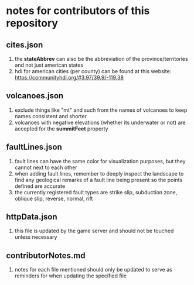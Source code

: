 # notes for contributors of this repository

## cites.json
1. the **stateAbbrev** can also be the abbreviation of the province/territories and not just american states
2. hdi for american cities (per county) can be found at this website: https://communityhdi.org/#3.97/39.9/-119.38

## volcanoes.json
1. exclude things like "mt" and such from the names of volcanoes to keep names consistent and shorter
2. volcanoes with negative elevations (whether its underwater or not) are accepted for the **summitFeet** property

## faultLines.json
1. fault lines can have the same color for visualization purposes, but they cannot next to each other
2. when adding fault lines, remember to deeply inspect the landscape to find any geological remarks of a fault line being present so the points defined are accurate
3. the currently registered fault types are strike slip, subduction zone, oblique slip, reverse, normal, rift

## httpData.json
1. this file is updated by the game server and should not be touched unless necessary

## contributorNotes.md
1. notes for each file mentioned should only be updated to serve as reminders for when updating the specified file
